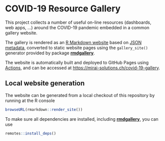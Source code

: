 # COVID-19 Resource Gallery

This project collects a number of useful on-line resources (dashboards, web apps, ...) around the COVID-19 pandemic embedded in a common gallery website.

The gallery is rendered as an [R Markdown website](https://bookdown.org/yihui/rmarkdown/rmarkdown-site.html) based on [JSON metadata](meta/resources.json), converted to static website pages using the `gallery_site()` generator provided by package [**rmdgallery**](https://riccardoporreca.github.io/rmdgallery).

The website is automatically built and deployed to GitHub Pages using [Actions](https://help.github.com/en/actions), and can be accessed at https://mirai-solutions.ch/covid-19-gallery.


## Local website generation

The website can be generated from a local checkout of this repository by running at the R console
```r
browseURL(rmarkdown::render_site())
```
To make sure all dependencies are installed, including [**rmdgallery**](https://github.com/riccardoporreca/rmdgallery), you can use
```r
remotes::install_deps()
```
